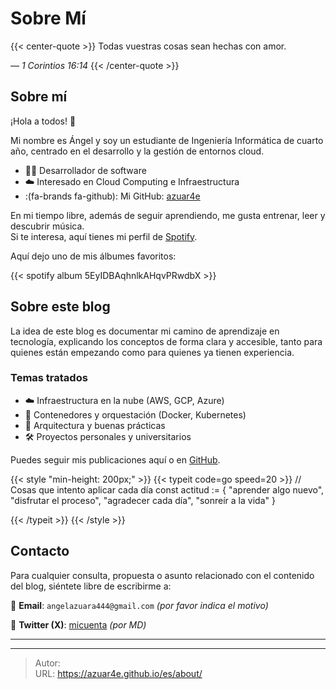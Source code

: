 # Sobre Mí


{{< center-quote >}}
Todas vuestras cosas sean hechas con amor.

_— 1 Corintios 16:14_
{{< /center-quote >}}

## Sobre mí

¡Hola a todos! 👋

Mi nombre es Ángel y soy un estudiante de Ingeniería Informática de cuarto año, centrado en el desarrollo y la gestión de entornos cloud.


- 👨‍💻 Desarrollador de software
- ☁️ Interesado en Cloud Computing e Infraestructura
- :(fa-brands fa-github):  Mi GitHub: [azuar4e](https://github.com/azuar4e)


En mi tiempo libre, además de seguir aprendiendo, me gusta entrenar, leer y descubrir música.  
Si te interesa, aquí tienes mi perfil de [Spotify](https://open.spotify.com/user/angelazuara444?si=ce1ed5f9f35942ae).

Aquí dejo uno de mis álbumes favoritos:

{{< spotify album 5EyIDBAqhnlkAHqvPRwdbX >}}

## Sobre este blog

La idea de este blog es documentar mi camino de aprendizaje en tecnología, explicando los conceptos de forma clara y accesible, tanto para quienes están empezando como para quienes ya tienen experiencia.

### Temas tratados

- ☁️ Infraestructura en la nube (AWS, GCP, Azure)
- 🐳 Contenedores y orquestación (Docker, Kubernetes)
- 🧠 Arquitectura y buenas prácticas
- 🛠️ Proyectos personales y universitarios

Puedes seguir mis publicaciones aquí o en [GitHub](https://github.com/azuar4e).


{{< style "min-height: 200px;" >}}
{{< typeit code=go speed=20 >}}
// Cosas que intento aplicar cada día
const actitud := {
  "aprender algo nuevo",
  "disfrutar el proceso",
  "agradecer cada día",
  "sonreír a la vida"
}

{{< /typeit >}}
{{< /style >}}

## Contacto

Para cualquier consulta, propuesta o asunto relacionado con el contenido del blog, siéntete libre de escribirme a:

📮 **Email**: `angelazuara444@gmail.com` _(por favor indica el motivo)_

📱 **Twitter (X)**: [micuenta](link) _(por MD)_

---

<!-- markdownlint-disable-file -->

---

> Autor: <no value>  
> URL: https://azuar4e.github.io/es/about/  

